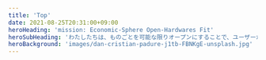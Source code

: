 ```yaml
---
title: 'Top'
date: 2021-08-25T20:31:00+09:00
heroHeading: 'mission: Economic-Sphere Open-Hardwares Fit'
heroSubHeading: 'わたしたちは、ものごとを可能な限りオープンにすることで、ユーザーからモノの作り手まで、全て人に寄り添えるプラットフォームになることを目指しています。'
heroBackground: 'images/dan-cristian-padure-j1tb-FBNKgE-unsplash.jpg'
---
```


